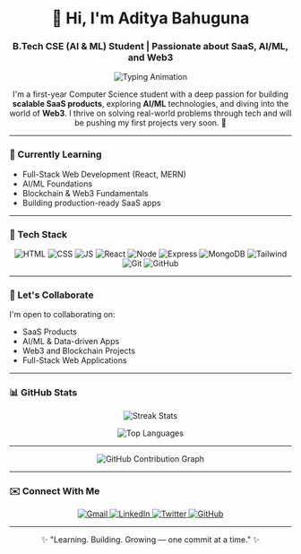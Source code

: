 <!-- START - Profile README -->

<h1 align="center">👋 Hi, I'm Aditya Bahuguna</h1>
<h3 align="center">
  B.Tech CSE (AI & ML) Student | Passionate about SaaS, AI/ML, and Web3
</h3>

<!-- Animated Typing Effect -->
<p align="center">
  <img src="https://readme-typing-svg.herokuapp.com?font=JetBrains+Mono&size=24&pause=1000&color=00FFC6&center=true&vCenter=true&width=600&lines=Learning+Relentlessly.;Building+with+Purpose.;Aiming+for+Excellence." alt="Typing Animation" />
</p>

<p align="center">
  I'm a first-year Computer Science student with a deep passion for building 
  <strong>scalable SaaS products</strong>, 
  exploring <strong>AI/ML</strong> technologies, and diving into the world of <strong>Web3</strong>.  
  I thrive on solving real-world problems through tech and will be pushing my first projects very soon. 🚀  
</p>

---

### 🌱 Currently Learning
- Full-Stack Web Development (React, MERN)
- AI/ML Foundations
- Blockchain & Web3 Fundamentals
- Building production-ready SaaS apps

---

### 🧰 Tech Stack
<p align="center">
  <img src="https://img.shields.io/badge/HTML5-FF5733?style=for-the-badge&logo=html5&logoColor=white" alt="HTML">
  <img src="https://img.shields.io/badge/CSS3-1572B6?style=for-the-badge&logo=css3&logoColor=white" alt="CSS">
  <img src="https://img.shields.io/badge/JavaScript-F7DF1E?style=for-the-badge&logo=javascript&logoColor=black" alt="JS">
  <img src="https://img.shields.io/badge/React-61DAFB?style=for-the-badge&logo=react&logoColor=20232A" alt="React">
  <img src="https://img.shields.io/badge/Node.js-339933?style=for-the-badge&logo=node.js&logoColor=white" alt="Node">
  <img src="https://img.shields.io/badge/Express.js-404D59?style=for-the-badge&logo=express&logoColor=white" alt="Express">
  <img src="https://img.shields.io/badge/MongoDB-47A248?style=for-the-badge&logo=mongodb&logoColor=white" alt="MongoDB">
  <img src="https://img.shields.io/badge/Tailwind_CSS-06B6D4?style=for-the-badge&logo=tailwind-css&logoColor=white" alt="Tailwind">
  <img src="https://img.shields.io/badge/Git-F05032?style=for-the-badge&logo=git&logoColor=white" alt="Git">
  <img src="https://img.shields.io/badge/GitHub-181717?style=for-the-badge&logo=github&logoColor=white" alt="GitHub">
</p>

---

### 🤝 Let's Collaborate
I'm open to collaborating on:
- SaaS Products
- AI/ML & Data-driven Apps
- Web3 and Blockchain Projects
- Full-Stack Web Applications

---

### 📊 GitHub Stats
<p align="center">
  <img src="https://github-readme-streak-stats.herokuapp.com/?user=zeditya&theme=react&hide_border=true&ring=00FFC6&fire=00FFC6&currStreakLabel=00FFC6" alt="Streak Stats" />
</p>

<p align="center">
  <img src="https://github-readme-stats.vercel.app/api/top-langs/?username=zeditya&layout=compact&theme=react&title_color=00FFC6&icon_color=00FFC6&hide_border=true&bg_color=0D1117" alt="Top Languages" />
</p>

---



<p align="center">
  <picture>
    <source media="(prefers-color-scheme: dark)" srcset="https://github-readme-activity-graph.vercel.app/graph?username=zeditya&theme=react-dark&hide_border=true&area=true&custom_title=My%20Contribution%20Graph">
    <source media="(prefers-color-scheme: light)" srcset="https://github-readme-activity-graph.vercel.app/graph?username=zeditya&theme=github-light&hide_border=true&area=true&custom_title=My%20Contribution%20Graph">
    <img src="https://github-readme-activity-graph.vercel.app/graph?username=zeditya&theme=react-dark&hide_border=true&area=true&custom_title=My%20Contribution%20Graph" alt="GitHub Contribution Graph">
  </picture>
</p>

---

### ✉️ Connect With Me
<p align="center">
  <a href="mailto:adityabahuguna098@gmail.com">
    <img src="https://img.shields.io/badge/Gmail-D14836?style=for-the-badge&logo=gmail&logoColor=white" alt="Gmail">
  </a>
  <a href="https://www.linkedin.com/in/aditya-bahuguna-1b1607360">
    <img src="https://img.shields.io/badge/LinkedIn-0A66C2?style=for-the-badge&logo=linkedin&logoColor=white" alt="LinkedIn">
  </a>
  <a href="https://x.com/zeditya?t=dgQxyIpScT2j6UcvkbsEdQ&s=08">
    <img src="https://img.shields.io/badge/X_(Twitter)-000000?style=for-the-badge&logo=twitter&logoColor=white" alt="Twitter">
  </a>
  <a href="https://github.com/zeditya">
    <img src="https://img.shields.io/badge/GitHub-181717?style=for-the-badge&logo=github&logoColor=white" alt="GitHub">
  </a>
</p>

---

<p align="center">✨ "Learning. Building. Growing — one commit at a time." ✨</p>

<!-- END - Profile README -->
